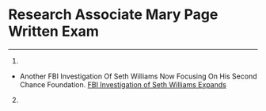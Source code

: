 # Research Associate Mary Page Written Exam
___
1. <br>
* Another FBI Investigation Of Seth Williams Now Focusing On His Second Chance Foundation. [FBI Investigation of Seth Williams Expands](https://www.politicspa.com "FBI Investigation of Seth Williams Expands")
2. 
